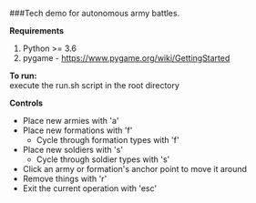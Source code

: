 ###Tech demo for autonomous army battles.

**Requirements**
1. Python >= 3.6
1. pygame - https://www.pygame.org/wiki/GettingStarted

**To run:**  
execute the run.sh script in the root directory  

**Controls**
* Place new armies with 'a'
* Place new formations with 'f'
  * Cycle through formation types with 'f'
* Place new soldiers with 's'
  * Cycle through soldier types with 's'
* Click an army or formation's anchor point to move it around
* Remove things with 'r'
* Exit the current operation with 'esc'
